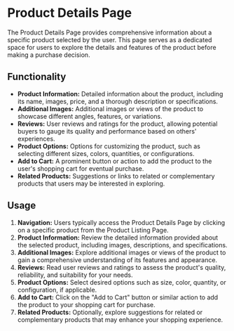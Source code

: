 # Product Details Page

The Product Details Page provides comprehensive information about a specific product selected by the user. This page serves as a dedicated space for users to explore the details and features of the product before making a purchase decision.

## Functionality

- **Product Information:** Detailed information about the product, including its name, images, price, and a thorough description or specifications.
- **Additional Images:** Additional images or views of the product to showcase different angles, features, or variations.
- **Reviews:** User reviews and ratings for the product, allowing potential buyers to gauge its quality and performance based on others' experiences.
- **Product Options:** Options for customizing the product, such as selecting different sizes, colors, quantities, or configurations.
- **Add to Cart:** A prominent button or action to add the product to the user's shopping cart for eventual purchase.
- **Related Products:** Suggestions or links to related or complementary products that users may be interested in exploring.

## Usage

1. **Navigation:** Users typically access the Product Details Page by clicking on a specific product from the Product Listing Page.
2. **Product Information:** Review the detailed information provided about the selected product, including images, descriptions, and specifications.
3. **Additional Images:** Explore additional images or views of the product to gain a comprehensive understanding of its features and appearance.
4. **Reviews:** Read user reviews and ratings to assess the product's quality, reliability, and suitability for your needs.
5. **Product Options:** Select desired options such as size, color, quantity, or configuration, if applicable.
6. **Add to Cart:** Click on the "Add to Cart" button or similar action to add the product to your shopping cart for purchase.
7. **Related Products:** Optionally, explore suggestions for related or complementary products that may enhance your shopping experience.
